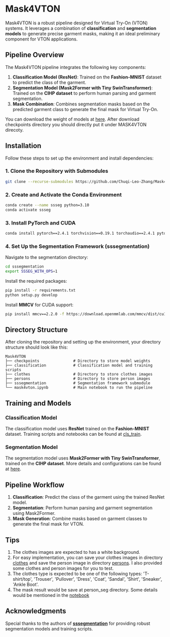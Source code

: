 # Mask4VTON

Mask4VTON is a robust pipeline designed for Virtual Try-On (VTON) systems. It leverages a combination of **classification** and **segmentation models** to generate precise garment masks, making it an ideal preliminary component for VTON applications.

## Pipeline Overview
The Mask4VTON pipeline integrates the following key components:
1. **Classification Model (ResNet)**: Trained on the **Fashion-MNIST** dataset to predict the class of the garment.
2. **Segmentation Model (Mask2Former with Tiny SwinTransformer)**: Trained on the **CIHP dataset** to perform human parsing and garment segmentation.
3. **Mask Combination**: Combines segmentation masks based on the predicted garment class to generate the final mask for Virtual Try-On. 

You can download the weight of models at [here](https://drive.google.com/drive/folders/1tGgDTZeWiVsbgkUdzuo3WhAqtCtOZpFV?usp=share_link). After download checkpoints directory you should directly put it under MASK4VTON direcoty.

## Installation
Follow these steps to set up the environment and install dependencies:

### 1. Clone the Repository with Submodules
```bash
git clone --recurse-submodules https://github.com/Chuqi-Leo-Zhang/Mask4VTON.git
```

### 2. Create and Activate the Conda Environment
```bash
conda create --name ssseg python=3.10
conda activate ssseg
```

### 3. Install PyTorch and CUDA
```bash
conda install pytorch==2.4.1 torchvision==0.19.1 torchaudio==2.4.1 pytorch-cuda=12.1 -c pytorch -c nvidia
```

### 4. Set Up the Segmentation Framework (sssegmentation)
Navigate to the segmentation directory:
```bash
cd sssegmentation
export SSSEG_WITH_OPS=1
```
Install the required packages:
```bash
pip install -r requirements.txt
python setup.py develop
```
Install **MMCV** for CUDA support:
```bash
pip install mmcv==2.2.0 -f https://download.openmmlab.com/mmcv/dist/cu121/torch2.4/index.html
```

## Directory Structure

After cloning the repository and setting up the environment, your directory structure should look like this:

```
Mask4VTON
├── checkpoints               # Directory to store model weights
├── classification            # Classification model and training scripts
├── clothes                   # Directory to store clothes images
├── persons                   # Directory to store person images
├── sssegmentation            # Segmentation framework submodule           
└── mask4vton.ipynb           # Main notebook to run the pipeline
```

## Training and Models
### Classification Model
The classification model uses **ResNet** trained on the **Fashion-MNIST** dataset. Training scripts and notebooks can be found at [cls_train](classification/cls_train.ipynb).

### Segmentation Model
The segmentation model uses **Mask2Former with Tiny SwinTransformer**, trained on the **CIHP dataset**. More details and configurations can be found at [here](https://github.com/SegmentationBLWX/sssegmentation/tree/main?tab=readme-ov-file).



## Pipeline Workflow
1. **Classification**: Predict the class of the garment using the trained ResNet model.
2. **Segmentation**: Perform human parsing and garment segmentation using Mask2Former.
3. **Mask Generation**: Combine masks based on garment classes to generate the final mask for VTON.

## Tips
1. The clothes images are expected to has a white background.
2. For easy implementation, you can save your clothes images in directory [clothes](clothes) and save the person image in directory [persons](persons). I also provided some clothes and person images for you to test.
3. The clothes type is expected to be one of the following types: 'T-shirt/top', 'Trouser', 'Pullover', 'Dress', 'Coat', 'Sandal', 'Shirt', 'Sneaker', 'Ankle Boot'.
4. The mask result would be save at person_seg directory. Some details would be mentioned in the [notebook](mask4vton.ipynb)


## Acknowledgments
Special thanks to the authors of [**sssegmentation**](https://github.com/SegmentationBLWX/sssegmentation.git) for providing robust segmentation models and training scripts.






